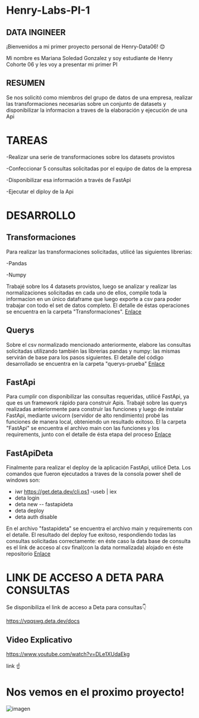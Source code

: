 # Henry-Labs-PI-1
 

## DATA INGINEER
¡Bienvenidos a mi primer proyecto personal de Henry-Data06! 😊

Mi nombre es Mariana Soledad Gonzalez y soy estudiante de Henry Cohorte 06 y les voy a presentar mi primer PI

## RESUMEN

Se nos solicitó como miembros del grupo de datos de una empresa, realizar las transformaciones necesarias sobre un conjunto de datasets y disponibilizar la informacion a traves de la elaboración y ejecución de una Api

# TAREAS

-Realizar una serie de transformaciones sobre los datasets provistos

-Confeccionar 5 consultas solicitadas por el  equipo de datos de la empresa

-Disponibilizar esa información a través de FastApi

-Ejecutar el diploy de la Api

# DESARROLLO

## Transformaciones

Para realizar las transformaciones solicitadas, utilicé las siguientes librerias:

-Pandas

-Numpy

Trabajé sobre los 4 datasets provistos, luego se analizar y realizar las normalizaciones solicitadas en cada uno de ellos, compile toda la informacion en un único dataframe que luego exporte a csv para poder trabajar con todo el set de datos completo. El detalle de éstas operaciones se encuentra en la carpeta "Transformaciones".
[Enlace](https://github.com/SoleGon/Henry-Labs-PI-1/tree/main/Transformaciones)


## Querys

Sobre el csv normalizado mencionado anteriormente, elabore las consultas solicitadas utilizando también las librerias pandas y numpy: las mismas servirán de base para  los pasos siguientes. El detalle del código desarrollado se encuentra en la carpeta "querys-prueba"
[Enlace](https://github.com/SoleGon/Henry-Labs-PI-1/tree/main/Querys-prueba)


## FastApi

Para cumplir con disponibilizar las consultas requeridas, utilicé FastApi, ya que es un framework rápido para construir Apis. Trabajé sobre las querys realizadas anteriormente para construir las funciones y luego de instalar FastApi, mediante uvicorn (servidor de alto rendimiento) probé las funciones de manera local, obteniendo un resultado exitoso. El la carpeta "FastApi" se encuentra el archivo main con las funciones y los requirements, junto con el detalle de ésta etapa del proceso
[Enlace](https://github.com/SoleGon/Henry-Labs-PI-1/tree/main/FastApi)


## FastApiDeta

Finalmente para realizar el deploy de la aplicación FastApi, utilicé Deta. Los comandos que fueron ejecutados a traves de la consola power shell de windows son:

- iwr https://get.deta.dev/cli.ps1 -useb | iex
- deta login
- deta new -- fastapideta
- deta deploy
- deta auth disable

En el archivo "fastapideta" se encuentra el archivo main y requirements con el detalle. El resultado del deploy fue exitoso, respondiendo todas las consultas solicitadas correctamente: en éste caso la data base de consulta es el link de acceso al csv final(con la data normalizada) alojado en éste repositorio
[Enlace](https://github.com/SoleGon/Henry-Labs-PI-1/tree/main/fastapideta)



# LINK DE ACCESO A DETA PARA CONSULTAS


Se disponibiliza el link de acceso a Deta para consultas👇


https://vqqswg.deta.dev/docs




## Video Explicativo







https://www.youtube.com/watch?v=DLe1XUdaEkg

link ☝









# Nos vemos en el proximo proyecto!







![imagen](https://user-images.githubusercontent.com/108495374/213606874-7a466dba-4d4a-45fa-b6a8-d0ae38adda42.jpg)



